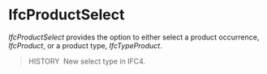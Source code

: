 # IfcProductSelect

_IfcProductSelect_ provides the option to either select a product occurrence, _IfcProduct_, or a product type, _IfcTypeProduct_.

> HISTORY  New select type in IFC4.

&nbsp;
